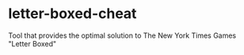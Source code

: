 # letter-boxed-cheat
Tool that provides the optimal solution to The New York Times Games "Letter Boxed"
